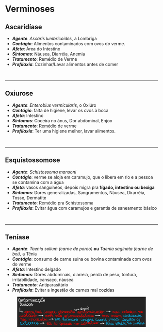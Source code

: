 # Verminoses

## Ascaridíase

* _**Agente**_: _Ascaris lumbricoides_, a Lombriga&#x20;
* _**Contágio**_: Alimentos contaminados com ovos do verme.&#x20;
* _**Afeta**_: Área do Intestino&#x20;
* _**Sintomas**_: Náusea, Diarréia, Anemia&#x20;
* _**Tratamento**_: Remédio de Verme&#x20;
* _**Profilaxia**_: Cozinhar/Lavar alimentos antes de comer

<figure><img src="https://www.infoescola.com/wp-content/uploads/2009/03/ascaridiase.jpg" alt="" width="563"><figcaption></figcaption></figure>

***

## Oxiurose

* _**Agente**_: _Enterobius vermicularis_, o Oxiúro&#x20;
* _**Contágio**_: falta de higiene, levar os ovos à boca&#x20;
* _**Afeta**_: Intestino&#x20;
* _**Sintomas**_: Coceira no ânus, Dor abdominal, Enjoo&#x20;
* _**Tratamento**_: Remédio de verme&#x20;
* _**Profilaxia**_: Ter uma higiene melhor, lavar alimentos.

<figure><img src="https://static.todamateria.com.br/upload/ox/iu/oxiurosecicloeditavel-cke.jpg" alt="" width="563"><figcaption></figcaption></figure>

***

## Esquistossomose

* _**Agente**_: _Schistossoma mansoni_&#x20;
* _**Contágio**_: verme se aloja em caramujo, que o libera em rio e a pessoa se contamina com a água&#x20;
* _**Afeta**_: vasos sanguíneos, depois migra pra **fígado, intestino ou bexiga**&#x20;
* _**Sintomas**_: Dores generalizadas, Sangramentos, Náusea, Dirarréia, Tosse, Dermatite&#x20;
* _**Tratamento**_: Remédio pra Schistossoma&#x20;
* _**Profilaxia**_: Evitar água com caramujos e garantia de saneamento básico

<figure><img src="https://ibapcursos.com.br/wp-content/uploads/2020/08/ciclo-biol%C3%B3gico-da-esquistossomose-barriga-dagua.jpg" alt="" width="563"><figcaption></figcaption></figure>

***

## Teníase

* _**Agente**_: _Taenia solium (carne de porco)_ **ou** _Taenia saginata (carne de boi),_ a Tênia
* _**Contágio**_: consumo de carne suína ou bovina contaminada com ovos do verme
* _**Afeta**_: Intestino delgado
* _**Sintomas**_: Dores abdominais, diarreia, perda de peso, tontura, irritabilidade, cansaço, náusea
* _**Tratamento**_: Antiparasitário
* _**Profilaxia**_: Evitar a ingestão de carnes mal cozidas

<figure><img src="../../.gitbook/assets/imagem_2023-08-03_214703544.png" alt=""><figcaption></figcaption></figure>
